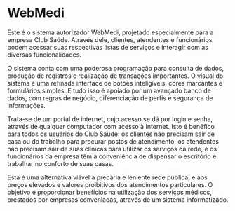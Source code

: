 # WebMedi

Este é o sistema autorizador WebMedi, projetado especialmente para a empresa Club Saúde. Através dele, clientes, atendentes e funcionários podem acessar suas respectivas listas de serviços e interagir com as diversas funcionalidades.

O sistema conta com uma poderosa programação para consulta de dados, produção de registros e realização de transações importantes. O visual do sistema é uma refinada interface de botões inteligíveis, cores marcantes e formulários simples. E tudo isso é apoiado por um avançado banco de dados, com regras de negócio, diferenciação de perfis e segurança de informações.

Trata-se de um portal de internet, cujo acesso se dá por login e senha, através de qualquer computador com acesso à Internet. Isto é benéfico para todos os usuários do Club Saúde: os clientes não precisam sair de casa ou do trabalho para procurar postos de atendimento, os atendentes não precisam sair de suas clínicas para utilizar os serviços da rede, e os funcionários da empresa têm a conveniência de dispensar o escritório e trabalhar no conforto de suas casas.

Esta é uma alternativa viável à precária e leniente rede pública, e aos preços elevados e valores proibitivos dos atendimentos particulares. O objetivo é proporcionar benefícios na utilização dos serviços médicos, prestados por empresas conveniadas, através de um sistema informatizado.
